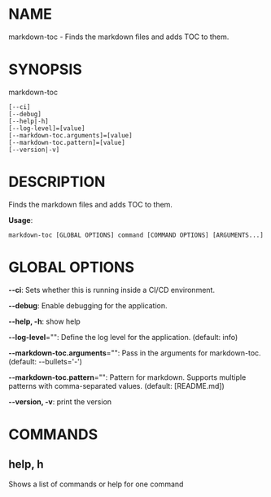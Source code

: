 <!-- clidocs -->

# NAME

markdown-toc - Finds the markdown files and adds TOC to them.

# SYNOPSIS

markdown-toc

```
[--ci]
[--debug]
[--help|-h]
[--log-level]=[value]
[--markdown-toc.arguments]=[value]
[--markdown-toc.pattern]=[value]
[--version|-v]
```

# DESCRIPTION

Finds the markdown files and adds TOC to them.

**Usage**:

```
markdown-toc [GLOBAL OPTIONS] command [COMMAND OPTIONS] [ARGUMENTS...]
```

# GLOBAL OPTIONS

**--ci**: Sets whether this is running inside a CI/CD environment.

**--debug**: Enable debugging for the application.

**--help, -h**: show help

**--log-level**="": Define the log level for the application. (default: info)

**--markdown-toc.arguments**="": Pass in the arguments for markdown-toc. (default: --bullets='-')

**--markdown-toc.pattern**="": Pattern for markdown. Supports multiple patterns with comma-separated values. (default: [README.md])

**--version, -v**: print the version


# COMMANDS

## help, h

Shows a list of commands or help for one command

<!-- clidocsstop -->
